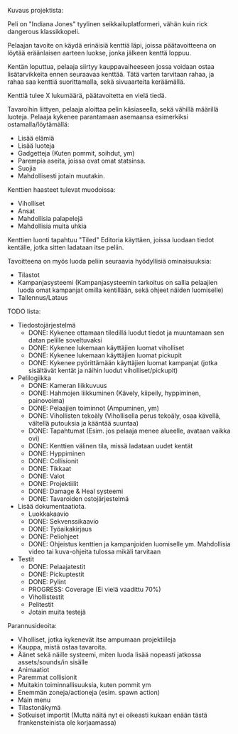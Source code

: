 Kuvaus projektista:

Peli on "Indiana Jones" tyylinen seikkailuplatformeri, vähän kuin rick dangerous klassikkopeli.

Pelaajan tavoite on käydä erinäisiä kenttiä läpi, joissa päätavoitteena on löytää eräänlaisen aarteen luokse, jonka jälkeen kenttä loppuu.

Kentän loputtua, pelaaja siirtyy kauppavaiheeseen jossa voidaan ostaa lisätarvikkeita ennen seuraavaa kenttää. Tätä varten tarvitaan rahaa, ja rahaa saa kenttiä suorittamalla, sekä sivuaarteita keräämällä.

Kenttiä tulee X lukumäärä, päätavoitetta en vielä tiedä.

Tavaroihin liittyen, pelaaja aloittaa pelin käsiaseella, sekä vähillä määrillä luoteja. Pelaaja kykenee parantamaan asemaansa esimerkiksi ostamalla/löytämällä:

- Lisää elämiä
- Lisää luoteja
- Gadgetteja (Kuten pommit, soihdut, ym)
- Parempia aseita, joissa ovat omat statsinsa.
- Suojia
- Mahdollisesti jotain muutakin.

Kenttien haasteet tulevat muodoissa:

- Viholliset
- Ansat
- Mahdollisia palapelejä
- Mahdollisia muita uhkia

Kenttien luonti tapahtuu "Tiled" Editoria käyttäen, joissa luodaan tiedot kentälle, jotka sitten ladataan itse peliin.

Tavoitteena on myös luoda peliin seuraavia hyödyllisiä ominaisuuksia:

- Tilastot
- Kampanjasysteemi (Kampanjasysteemin tarkoitus on sallia pelaajien luoda omat kampanjat omilla kentillään, sekä ohjeet näiden luomiselle)
- Tallennus/Lataus


TODO lista:

- Tiedostojärjestelmä
    - DONE: Kykenee ottamaan tiledillä luodut tiedot ja muuntamaan sen datan pelille soveltuvaksi
    - DONE: Kykenee lukemaan käyttäjien luomat viholliset
    - DONE: Kykenee lukemaan käyttäjien luomat pickupit
    - DONE: Kykenee pyörittämään käyttäjien luomat kampanjat (jotka sisältävät kentät ja näihin luodut viholliset/pickupit)
- Pelilogiikka
    - DONE: Kameran liikkuvuus
    - DONE: Hahmojen liikkuminen (Kävely, kiipeily, hyppiminen, painovoima)
    - DONE: Pelaajien toiminnot (Ampuminen, ym)
    - DONE: Vihollisten tekoäly (Vihollisella perus tekoäly, osaa kävellä, vältellä putouksia ja kääntää suuntaa)
    - DONE: Tapahtumat (Esim. jos pelaaja menee alueelle, avataan vaikka ovi)
    - DONE: Kenttien välinen tila, missä ladataan uudet kentät
    - DONE: Hyppiminen
    - DONE: Collisionit
    - DONE: Tikkaat
    - DONE: Valot
    - DONE: Projektiilit
    - DONE: Damage & Heal systeemi
    - DONE: Tavaroiden ostojärjestelmä
- Lisää dokumentaatiota.
    - Luokkakaavio
    - DONE: Sekvenssikaavio
    - DONE: Työaikakirjaus
    - DONE: Peliohjeet
    - DONE: Ohjeistus kenttien ja kampanjoiden luomiselle ym. Mahdollisia video tai kuva-ohjeita tulossa mikäli tarvitaan
- Testit
    - DONE: Pelaajatestit
    - DONE: Pickuptestit
    - DONE: Pylint
    - PROGRESS: Coverage (Ei vielä vaadittu 70%)
    - Vihollistestit
    - Pelitestit
    - Jotain muita testejä


Parannusideoita:

- Viholliset, jotka kykenevät itse ampumaan projektiileja
- Kauppa, mistä ostaa tavaroita.
- Äänet sekä näille systeemi, miten luoda lisää nopeasti jatkossa assets/sounds/in sisälle
- Animaatiot
- Paremmat collisionit
- Muitakin toiminnallisuuksia, kuten pommit ym
- Enemmän zoneja/actioneja (esim. spawn action)
- Main menu
- Tilastonäkymä
- Sotkuiset importit (Mutta näitä nyt ei oikeasti kukaan enään tästä frankensteinista ole korjaamassa)



